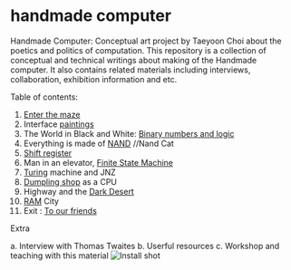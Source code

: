 # handmade computer
Handmade Computer: Conceptual art project by Taeyoon Choi about the poetics and politics of computation. This repository is a collection of conceptual and technical writings about making of the Handmade computer. It also contains related materials including interviews, collaboration, exhibition information and etc.
 

Table of contents: 

1. [Enter the maze](https://github.com/tchoi8/handmadecomputer/tree/master/Entry)
2. Interface [paintings](https://github.com/tchoi8/handmadecomputer/tree/master/Interface)  
3. The World in Black and White: [Binary numbers and logic](https://github.com/tchoi8/handmadecomputer/tree/master/Binary)
4. Everything is made of [NAND]() //Nand Cat   
5.  [Shift register]((https://github.com/tchoi8/handmadecomputer/tree/master/ShiftRegister)) 
6.  Man in an elevator, [Finite State Machine](https://github.com/tchoi8/handmadecomputer/tree/master/FSM) 
8.  [Turing](https://github.com/tchoi8/handmadecomputer/tree/master/Turing) machine and JNZ 
9.  [Dumpling shop](https://github.com/tchoi8/handmadecomputer/tree/master/Dumpling) as a CPU   
10.  Highway and the [Dark Desert](https://github.com/tchoi8/handmadecomputer/tree/master/DarkDesert)   
11. [RAM](https://github.com/tchoi8/handmadecomputer/tree/master/RAMcity) City 
12. Exit : [To our friends](https://github.com/tchoi8/handmadecomputer/tree/master/Exit)

Extra

a. Interview with Thomas Twaites
b. Userful resources 
c. Workshop and teaching with this material 
![Install shot](https://farm1.staticflickr.com/344/18308862959_f0d2f5c598_z.jpg)
